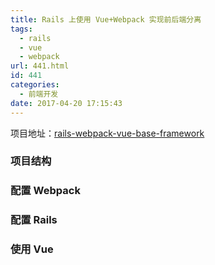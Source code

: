 ```yaml
---
title: Rails 上使用 Vue+Webpack 实现前后端分离
tags:
  - rails
  - vue
  - webpack
url: 441.html
id: 441
categories:
  - 前端开发
date: 2017-04-20 17:15:43
---
```


项目地址：[rails-webpack-vue-base-framework](https://github.com/callcter/rails-webpack-vue-base-framework)

### 项目结构

### 配置 Webpack

### 配置 Rails

### 使用 Vue
